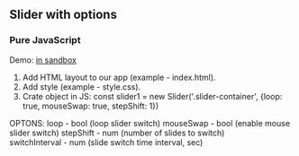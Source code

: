 
## Slider with options
### Pure JavaScript

Demo: [in sandbox](https://codesandbox.io/s/github/Pirantul/gallery-slider)

1. Add HTML layout to our app (example - index.html).
2. Add style (example - style.css).
3. Crate object in JS:
const slider1 = new Slider('.slider-container', {loop: true, mouseSwap: true, stepShift: 1})

OPTONS:
loop - bool (loop slider switch)
mouseSwap - bool (enable mouse slider switch)
stepShift - num (number of slides to switch)  
switchInterval - num (slide switch time interval, sec)
